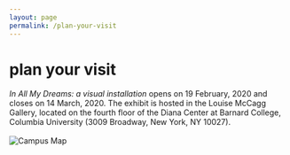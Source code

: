 ```yaml
---
layout: page
permalink: /plan-your-visit
---
```

<div id="column-a"><h1>plan your visit</h1></div>
<div id="column-c"><p>
 <em>In All My Dreams: a visual installation</em> opens on 19 February, 2020 and closes on 14 March, 2020. The exhibit is hosted in the Louise McCagg Gallery, located on the fourth floor of the Diana Center at Barnard College, Columbia University (3009 Broadway, New York, NY 10027). <br> <br>
 <img src="/hadriana/img/campusmap.png" alt="Campus Map"/>
</p>
</div>
